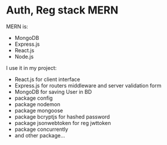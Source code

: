 # Auth, Reg stack MERN

MERN is:

  - MongoDB
  - Express.js
  - React.js
  - Node.js
  
I use it in my project:

  - React.js for client interface
  - Express.js for routers middleware and server validation form
  - MongoDB for saving User in BD
  - package config 
  - package nodemon
  - package mongoose
  - package bcryptjs for hashed password
  - package jsonwebtoken for reg jwttoken
  - package concurrently
  - and other package...

  
  
  